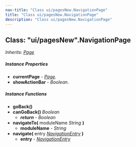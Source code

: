 ```yaml
---
nav-title: "Class ui/pagesNew.NavigationPage"
title: "Class ui/pagesNew.NavigationPage"
description: "Class ui/pagesNew.NavigationPage"
---
```

## Class: "ui/pagesNew".NavigationPage  
_Inherits:_ [_Page_](../../ui/pagesNew/Page.md)

##### Instance Properties
 - **currentPage** - [_Page_](../../ui/pagesNew/Page.md).
 - **showActionBar** - _Boolean_.

##### Instance Functions
 - **goBack()**
 - **canGoBack()** _Boolean_
   - _**return**_ - _Boolean_
 - **navigateTo(** moduleName _String_ **)**
   - **moduleName** - _String_
 - **navigate(** entry [_NavigationEntry_](../../ui/pagesNew/NavigationEntry.md) **)**
   - **entry** - [_NavigationEntry_](../../ui/pagesNew/NavigationEntry.md)